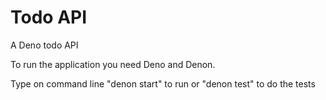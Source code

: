 # Todo API
A Deno todo API

To run the application you need Deno and Denon.

Type on command line "denon start" to run or "denon test" to do the tests